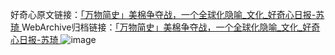 好奇心原文链接：[「万物简史」美棉争夺战，一个全球化隐喻_文化_好奇心日报-苏琦 ](https://www.qdaily.com/articles/2598.html)
WebArchive归档链接：[「万物简史」美棉争夺战，一个全球化隐喻_文化_好奇心日报-苏琦 ](http://web.archive.org/web/20190623151235/https://www.qdaily.com/articles/2598.html)
![image](http://ww3.sinaimg.cn/large/007d5XDply1g3v6essm6qj30u03dee81)